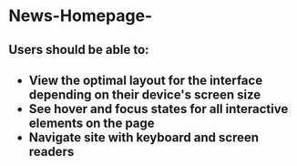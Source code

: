 # News-Homepage-

<h2>Users should be able to:<h2>

- View the optimal layout for the interface depending on their device's screen size
- See hover and focus states for all interactive elements on the page
- Navigate site with keyboard and screen readers

